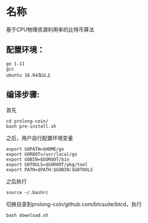 名称
======
基于CPU物理资源利用率的比特币算法

配置环境：
----
    go 1.11
    gcc
    ubuntu 16.04及以上

编译步骤:
-----
首先

    cd prolong-coin/
    bash pre-install.sh

之后，用户自行配置环境变量

    export GOPATH=$HOME/go
    export GOROOT=/usr/local/go
    export GOBIN=$GOROOT/bin
    export GOTOOLS=$GOROOT/pkg/tool
    export PATH=$PATH:$GOBIN:$GOTOOLS

之后执行

    source ~/.bashrc

切换目录到prolong-coin/github.com/btcsuite/btcd，执行

    bash download.sh

